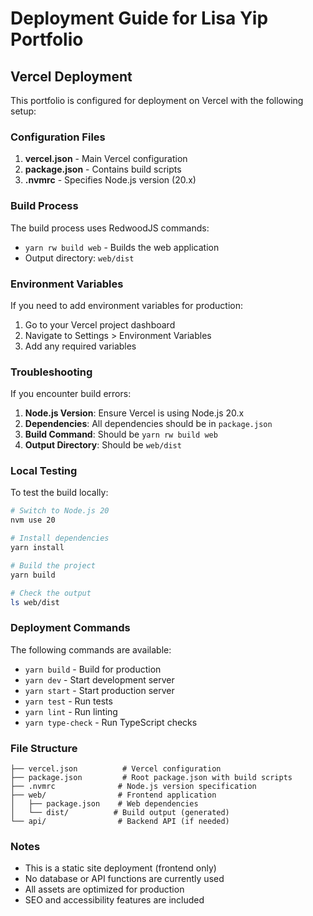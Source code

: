 # Deployment Guide for Lisa Yip Portfolio

## Vercel Deployment

This portfolio is configured for deployment on Vercel with the following setup:

### Configuration Files

1. **vercel.json** - Main Vercel configuration
2. **package.json** - Contains build scripts
3. **.nvmrc** - Specifies Node.js version (20.x)

### Build Process

The build process uses RedwoodJS commands:
- `yarn rw build web` - Builds the web application
- Output directory: `web/dist`

### Environment Variables

If you need to add environment variables for production:

1. Go to your Vercel project dashboard
2. Navigate to Settings > Environment Variables
3. Add any required variables

### Troubleshooting

If you encounter build errors:

1. **Node.js Version**: Ensure Vercel is using Node.js 20.x
2. **Dependencies**: All dependencies should be in `package.json`
3. **Build Command**: Should be `yarn rw build web`
4. **Output Directory**: Should be `web/dist`

### Local Testing

To test the build locally:

```bash
# Switch to Node.js 20
nvm use 20

# Install dependencies
yarn install

# Build the project
yarn build

# Check the output
ls web/dist
```

### Deployment Commands

The following commands are available:

- `yarn build` - Build for production
- `yarn dev` - Start development server
- `yarn start` - Start production server
- `yarn test` - Run tests
- `yarn lint` - Run linting
- `yarn type-check` - Run TypeScript checks

### File Structure

```
├── vercel.json          # Vercel configuration
├── package.json         # Root package.json with build scripts
├── .nvmrc              # Node.js version specification
├── web/                # Frontend application
│   ├── package.json    # Web dependencies
│   └── dist/          # Build output (generated)
└── api/                # Backend API (if needed)
```

### Notes

- This is a static site deployment (frontend only)
- No database or API functions are currently used
- All assets are optimized for production
- SEO and accessibility features are included
